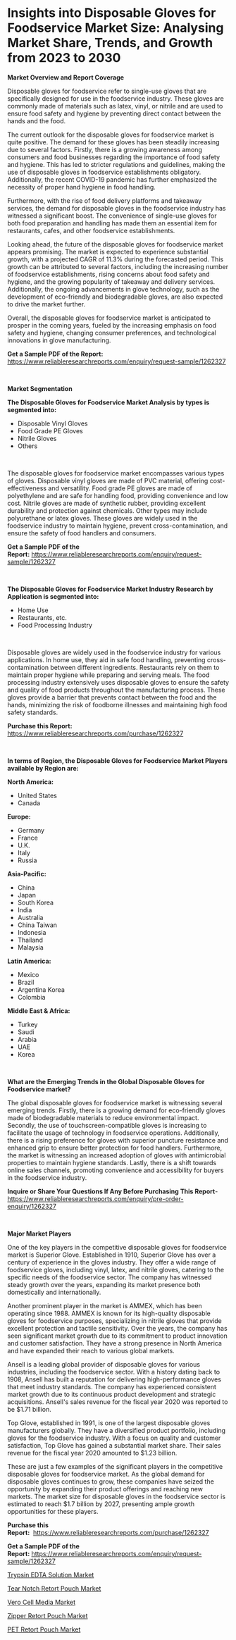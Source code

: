 <p><h1>Insights into Disposable Gloves for Foodservice Market Size: Analysing Market Share, Trends, and Growth from 2023 to 2030</h1></p><p><strong>Market Overview and Report Coverage</strong></p>
<p><p>Disposable gloves for foodservice refer to single-use gloves that are specifically designed for use in the foodservice industry. These gloves are commonly made of materials such as latex, vinyl, or nitrile and are used to ensure food safety and hygiene by preventing direct contact between the hands and the food.</p><p>The current outlook for the disposable gloves for foodservice market is quite positive. The demand for these gloves has been steadily increasing due to several factors. Firstly, there is a growing awareness among consumers and food businesses regarding the importance of food safety and hygiene. This has led to stricter regulations and guidelines, making the use of disposable gloves in foodservice establishments obligatory. Additionally, the recent COVID-19 pandemic has further emphasized the necessity of proper hand hygiene in food handling.</p><p>Furthermore, with the rise of food delivery platforms and takeaway services, the demand for disposable gloves in the foodservice industry has witnessed a significant boost. The convenience of single-use gloves for both food preparation and handling has made them an essential item for restaurants, cafes, and other foodservice establishments.</p><p>Looking ahead, the future of the disposable gloves for foodservice market appears promising. The market is expected to experience substantial growth, with a projected CAGR of 11.3% during the forecasted period. This growth can be attributed to several factors, including the increasing number of foodservice establishments, rising concerns about food safety and hygiene, and the growing popularity of takeaway and delivery services. Additionally, the ongoing advancements in glove technology, such as the development of eco-friendly and biodegradable gloves, are also expected to drive the market further.</p><p>Overall, the disposable gloves for foodservice market is anticipated to prosper in the coming years, fueled by the increasing emphasis on food safety and hygiene, changing consumer preferences, and technological innovations in glove manufacturing.</p></p>
<p><strong>Get a Sample PDF of the Report:</strong> <a href="https://www.reliableresearchreports.com/enquiry/request-sample/1262327">https://www.reliableresearchreports.com/enquiry/request-sample/1262327</a></p>
<p>&nbsp;</p>
<p><strong>Market Segmentation</strong></p>
<p><strong>The Disposable Gloves for Foodservice Market Analysis by types is segmented into:</strong></p>
<p><ul><li>Disposable Vinyl Gloves</li><li>Food Grade PE Gloves</li><li>Nitrile Gloves</li><li>Others</li></ul></p>
<p>&nbsp;</p>
<p><p>The disposable gloves for foodservice market encompasses various types of gloves. Disposable vinyl gloves are made of PVC material, offering cost-effectiveness and versatility. Food grade PE gloves are made of polyethylene and are safe for handling food, providing convenience and low cost. Nitrile gloves are made of synthetic rubber, providing excellent durability and protection against chemicals. Other types may include polyurethane or latex gloves. These gloves are widely used in the foodservice industry to maintain hygiene, prevent cross-contamination, and ensure the safety of food handlers and consumers.</p></p>
<p><strong>Get a Sample PDF of the Report:</strong>&nbsp;<a href="https://www.reliableresearchreports.com/enquiry/request-sample/1262327">https://www.reliableresearchreports.com/enquiry/request-sample/1262327</a></p>
<p>&nbsp;</p>
<p><strong>The Disposable Gloves for Foodservice Market Industry Research by Application is segmented into:</strong></p>
<p><ul><li>Home Use</li><li>Restaurants, etc.</li><li>Food Processing Industry</li></ul></p>
<p>&nbsp;</p>
<p><p>Disposable gloves are widely used in the foodservice industry for various applications. In home use, they aid in safe food handling, preventing cross-contamination between different ingredients. Restaurants rely on them to maintain proper hygiene while preparing and serving meals. The food processing industry extensively uses disposable gloves to ensure the safety and quality of food products throughout the manufacturing process. These gloves provide a barrier that prevents contact between the food and the hands, minimizing the risk of foodborne illnesses and maintaining high food safety standards.</p></p>
<p><strong>Purchase this Report:</strong>&nbsp; <a href="https://www.reliableresearchreports.com/purchase/1262327">https://www.reliableresearchreports.com/purchase/1262327</a></p>
<p>&nbsp;</p>
<p><strong>In terms of Region, the Disposable Gloves for Foodservice Market Players available by Region are:</strong></p>
<p>
    <p> <strong> North America: </strong>
        <ul>
            <li>United States</li>
            <li>Canada</li>
        </ul>
        </p> 
    <p> <strong> Europe: </strong>
        <ul>
            <li>Germany</li>
            <li>France</li>
            <li>U.K.</li>
            <li>Italy</li>
            <li>Russia</li>
        </ul>
        </p> 
    <p> <strong> Asia-Pacific: </strong>
        <ul>
            <li>China</li>
            <li>Japan</li>
            <li>South Korea</li>
            <li>India</li>
            <li>Australia</li>
            <li>China Taiwan</li>
            <li>Indonesia</li>
            <li>Thailand</li>
            <li>Malaysia</li>
        </ul>
        </p> 
    <p> <strong> Latin America: </strong>
        <ul>
            <li>Mexico</li>
            <li>Brazil</li>
            <li>Argentina Korea</li>
            <li>Colombia</li>
        </ul>
        </p> 
    <p> <strong> Middle East & Africa: </strong>
        <ul>
            <li>Turkey</li>
            <li>Saudi</li>
            <li>Arabia</li>
            <li>UAE</li>
            <li>Korea</li>
        </ul>
    </p>
    </p>
<p>&nbsp;</p>
<p><strong>What are the Emerging Trends in the Global Disposable Gloves for Foodservice market?</strong></p>
<p><p>The global disposable gloves for foodservice market is witnessing several emerging trends. Firstly, there is a growing demand for eco-friendly gloves made of biodegradable materials to reduce environmental impact. Secondly, the use of touchscreen-compatible gloves is increasing to facilitate the usage of technology in foodservice operations. Additionally, there is a rising preference for gloves with superior puncture resistance and enhanced grip to ensure better protection for food handlers. Furthermore, the market is witnessing an increased adoption of gloves with antimicrobial properties to maintain hygiene standards. Lastly, there is a shift towards online sales channels, promoting convenience and accessibility for buyers in the foodservice industry.</p></p>
<p><strong>Inquire or Share Your Questions If Any Before Purchasing This Report</strong>- <a href="https://www.reliableresearchreports.com/enquiry/pre-order-enquiry/1262327">https://www.reliableresearchreports.com/enquiry/pre-order-enquiry/1262327</a></p>
<p>&nbsp;</p>
<p><strong>Major Market Players</strong></p>
<p><p>One of the key players in the competitive disposable gloves for foodservice market is Superior Glove. Established in 1910, Superior Glove has over a century of experience in the gloves industry. They offer a wide range of foodservice gloves, including vinyl, latex, and nitrile gloves, catering to the specific needs of the foodservice sector. The company has witnessed steady growth over the years, expanding its market presence both domestically and internationally.</p><p>Another prominent player in the market is AMMEX, which has been operating since 1988. AMMEX is known for its high-quality disposable gloves for foodservice purposes, specializing in nitrile gloves that provide excellent protection and tactile sensitivity. Over the years, the company has seen significant market growth due to its commitment to product innovation and customer satisfaction. They have a strong presence in North America and have expanded their reach to various global markets.</p><p>Ansell is a leading global provider of disposable gloves for various industries, including the foodservice sector. With a history dating back to 1908, Ansell has built a reputation for delivering high-performance gloves that meet industry standards. The company has experienced consistent market growth due to its continuous product development and strategic acquisitions. Ansell's sales revenue for the fiscal year 2020 was reported to be $1.71 billion.</p><p>Top Glove, established in 1991, is one of the largest disposable gloves manufacturers globally. They have a diversified product portfolio, including gloves for the foodservice industry. With a focus on quality and customer satisfaction, Top Glove has gained a substantial market share. Their sales revenue for the fiscal year 2020 amounted to $1.23 billion.</p><p>These are just a few examples of the significant players in the competitive disposable gloves for foodservice market. As the global demand for disposable gloves continues to grow, these companies have seized the opportunity by expanding their product offerings and reaching new markets. The market size for disposable gloves in the foodservice sector is estimated to reach $1.7 billion by 2027, presenting ample growth opportunities for these players.</p></p>
<p><strong>Purchase this Report:</strong>&nbsp;&nbsp;<a href="https://www.reliableresearchreports.com/purchase/1262327">https://www.reliableresearchreports.com/purchase/1262327</a></p>
<p></p>
<p><strong>Get a Sample PDF of the Report:</strong>&nbsp;<a href="https://www.reliableresearchreports.com/enquiry/request-sample/1262327">https://www.reliableresearchreports.com/enquiry/request-sample/1262327</a></p>
<p><p><a href="https://medium.com/@prakrishnarp23/trypsin-edta-solution-market-size-growth-forecast-2023-2030-4fc49b052123">Trypsin EDTA Solution Market</a></p><p><a href="https://www.linkedin.com/pulse/tear-notch-retort-pouch-market-research-report-unlocks/">Tear Notch Retort Pouch Market</a></p><p><a href="https://medium.com/@rajuchacharp23/vero-cell-media-market-size-growth-forecast-2023-2030-591722906fee">Vero Cell Media Market</a></p><p><a href="https://www.linkedin.com/pulse/zipper-retort-pouch-market-insights-players-forecast-till/">Zipper Retort Pouch Market</a></p><p><a href="https://www.linkedin.com/pulse/pet-retort-pouch-market-research-report-unlocks/">PET Retort Pouch Market</a></p></p>